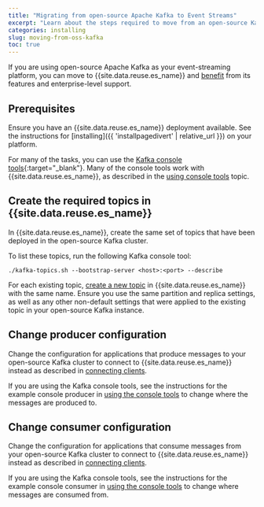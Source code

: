 ```yaml
---
title: "Migrating from open-source Apache Kafka to Event Streams"
excerpt: "Learn about the steps required to move from an open-source Kafka implementation to using Event Streams."
categories: installing
slug: moving-from-oss-kafka
toc: true
---
```


If you are using open-source Apache Kafka as your event-streaming platform, you can move to {{site.data.reuse.es_name}} and [benefit](../../about/overview/) from its features and enterprise-level support.

## Prerequisites


Ensure you have an {{site.data.reuse.es_name}} deployment available. See the instructions for [installing]({{ 'installpagedivert' | relative_url }}) on your platform. 

For many of the tasks, you can use the [Kafka console tools](https://kafka.apache.org/quickstart){:target="_blank"}. Many of the console tools work with {{site.data.reuse.es_name}}, as described in the [using console tools](../../getting-started/using-kafka-console-tools/) topic.

## Create the required topics in {{site.data.reuse.es_name}}

In {{site.data.reuse.es_name}}, create the same set of topics that have been deployed in the open-source Kafka cluster.

To list these topics, run the following Kafka console tool:

`./kafka-topics.sh --bootstrap-server <host>:<port> --describe`

For each existing topic, [create a new topic](../../getting-started/creating-topics) in {{site.data.reuse.es_name}} with the same name. Ensure you use the same partition and replica settings, as well as any other non-default settings that were applied to the existing topic in your open-source Kafka instance.

## Change producer configuration

Change the configuration for applications that produce messages to your open-source Kafka cluster to connect to {{site.data.reuse.es_name}} instead as described in [connecting clients](../../getting-started/connecting).

If you are using the Kafka console tools, see the instructions for the example console producer in [using the console tools](../../getting-started/using-kafka-console-tools/#using-the-console-tools-with-ibm-event-streams) to change where the messages are produced to.

## Change consumer configuration

Change the configuration for applications that consume messages from your open-source Kafka cluster to connect to {{site.data.reuse.es_name}} instead as described in [connecting clients](../../getting-started/connecting).

If you are using the Kafka console tools, see the instructions for the example console consumer in [using the console tools](../../getting-started/using-kafka-console-tools/#using-the-console-tools-with-ibm-event-streams) to change where messages are consumed from.
